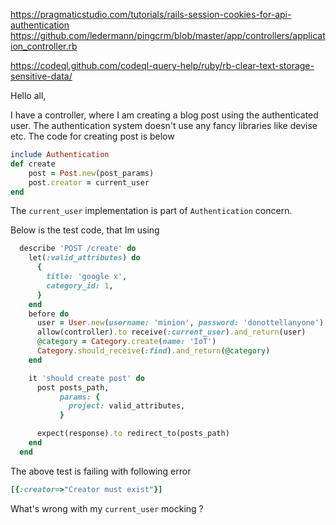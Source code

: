 https://pragmaticstudio.com/tutorials/rails-session-cookies-for-api-authentication
https://github.com/ledermann/pingcrm/blob/master/app/controllers/application_controller.rb

https://codeql.github.com/codeql-query-help/ruby/rb-clear-text-storage-sensitive-data/

Hello all,

I have a controller, where I am creating a blog post using the authenticated user.
The authentication system doesn't use any fancy libraries like devise etc.
The code for creating post is below

```ruby
include Authentication
def create
    post = Post.new(post_params)
    post.creator = current_user
end
```

The `current_user` implementation is part of `Authentication` concern.

Below is the test code, that Im using

```ruby
  describe 'POST /create' do
    let(:valid_attributes) do
      {
        title: 'google x',
        category_id: 1,
      }
    end
    before do
      user = User.new(username: 'minion', password: 'donottellanyone')
      allow(controller).to receive(:current_user).and_return(user)
      @category = Category.create(name: 'IoT')
      Category.should_receive(:find).and_return(@category)
    end

    it 'should create post' do
      post posts_path,
           params: {
             project: valid_attributes,
           }

      expect(response).to redirect_to(posts_path)
    end
  end
```

The above test is failing with following error

```ruby
[{:creator=>"Creator must exist"}]
```

What's wrong with my `current_user` mocking ?
